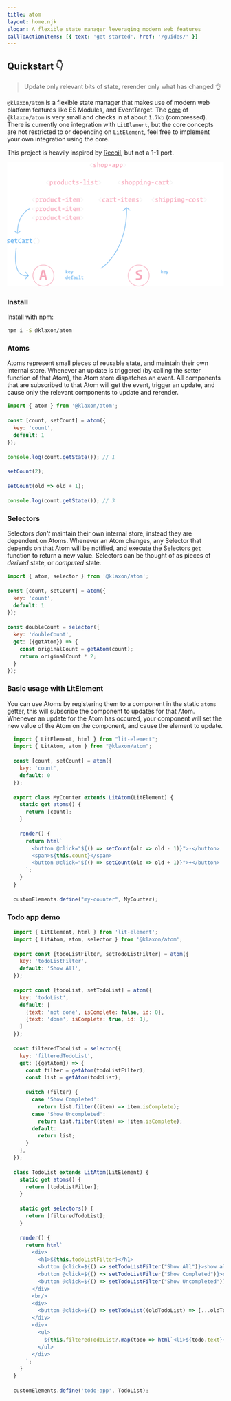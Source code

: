```yaml
---
title: atom
layout: home.njk
slogan: A flexible state manager leveraging modern web features
callToActionItems: [{ text: 'get started', href: '/guides/' }]
---
```


<script type="module" src="./components/wcd-snippet.js"></script>

## Quickstart 👇

> Update only relevant bits of state, rerender only what has changed 👌

`@klaxon/atom` is a flexible state manager that makes use of modern web platform features like ES Modules, and EventTarget. The [core](https://github.com/thepassle/atom/blob/master/src/core.js) of `@klaxon/atom` is very small and checks in at about `1.7kb` (compressed). There is currently one integration with `LitElement`, but the core concepts are not restricted to or depending on `LitElement`, feel free to implement your own integration using the core.

This project is heavily inspired by [Recoil](https://recoiljs.org/), but not a 1-1 port.

<div id="graph">

![illustration of Atoms inner workins](./graph.svg)

</div>

### Install

Install with npm:

```bash
npm i -S @klaxon/atom
```

### Atoms

Atoms represent small pieces of reusable state, and maintain their own internal store. Whenever an update is triggered (by calling the setter function of that Atom), the Atom store dispatches an event. All components that are subscribed to that Atom will get the event, trigger an update, and cause only the relevant components to update and rerender.

```js
import { atom } from '@klaxon/atom';

const [count, setCount] = atom({
  key: 'count',
  default: 1
});

console.log(count.getState()); // 1

setCount(2);

setCount(old => old + 1);

console.log(count.getState()); // 3
```

### Selectors

Selectors _don't_ maintain their own internal store, instead they are dependent on Atoms. Whenever an Atom changes, any Selector that depends on that Atom will be notified, and execute the Selectors `get` function to return a new value. Selectors can be thought of as pieces of _derived_ state, or _computed_ state.

```js
import { atom, selector } from '@klaxon/atom';

const [count, setCount] = atom({
  key: 'count',
  default: 1
});

const doubleCount = selector({
  key: 'doubleCount',
  get: ({getAtom}) => {
    const originalCount = getAtom(count);
    return originalCount * 2;
  }
});
```

### Basic usage with LitElement

You can use Atoms by registering them to a component in the static `atoms` getter, this will subscribe the component to updates for that Atom. Whenever an update for the Atom has occured, your component will set the new value of the Atom on the component, and cause the element to update.

<wcd-snippet class="landing-page" data-id="4jOEMPDsdljAVmAmoQSJ">

  ```js
    import { LitElement, html } from "lit-element";
    import { LitAtom, atom } from "@klaxon/atom";

    const [count, setCount] = atom({
      key: 'count',
      default: 0
    });

    export class MyCounter extends LitAtom(LitElement) {
      static get atoms() {
        return [count];
      }

      render() {
        return html`
          <button @click="${() => setCount(old => old - 1)}">-</button>
          <span>${this.count}</span>
          <button @click="${() => setCount(old => old + 1)}">+</button>
        `;
      }
    }

    customElements.define("my-counter", MyCounter);
  ```

</wcd-snippet>

### Todo app demo

<wcd-snippet class="landing-page" data-id="e530K7dhKDxqpoocCOu5">

  ```js
    import { LitElement, html } from 'lit-element';
    import { LitAtom, atom, selector } from '@klaxon/atom';

    export const [todoListFilter, setTodoListFilter] = atom({
      key: 'todoListFilter',
      default: 'Show All',
    });

    export const [todoList, setTodoList] = atom({
      key: 'todoList',
      default: [
        {text: 'not done', isComplete: false, id: 0},
        {text: 'done', isComplete: true, id: 1},
      ]
    });

    const filteredTodoList = selector({
      key: 'filteredTodoList',
      get: ({getAtom}) => {
        const filter = getAtom(todoListFilter);
        const list = getAtom(todoList);

        switch (filter) {
          case 'Show Completed':
            return list.filter((item) => item.isComplete);
          case 'Show Uncompleted':
            return list.filter((item) => !item.isComplete);
          default:
            return list;
        }
      },
    });

    class TodoList extends LitAtom(LitElement) {
      static get atoms() {
        return [todoListFilter];
      }

      static get selectors() {
        return [filteredTodoList];
      }

      render() {
        return html`
          <div>
            <h1>${this.todoListFilter}</h1>
            <button @click=${() => setTodoListFilter("Show All")}>show all</button>
            <button @click=${() => setTodoListFilter("Show Completed")}>show completed</button>
            <button @click=${() => setTodoListFilter("Show Uncompleted")}>show uncompleted</button>
          </div>
          <br/>
          <div>
            <button @click=${() => setTodoList((oldTodoList) => [...oldTodoList, {text: 'New todo', isComplete: false, id: 1}])}>add</button>
          </div>
          <div>
            <ul>
              ${this.filteredTodoList?.map(todo => html`<li>${todo.text}</li>`)}
            </ul>
          </div>
        `;
      }
    }

    customElements.define('todo-app', TodoList);
  ```

</wcd-snippet>